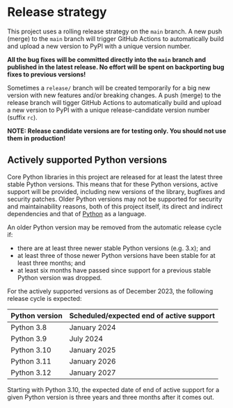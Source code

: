 <!--
SPDX-FileCopyrightText: 2022 Contributors to the Power Grid Model project <dynamic.grid.calculation@alliander.com>

SPDX-License-Identifier: MPL-2.0
-->

# Release strategy

This project uses a rolling release strategy on the `main` branch.
A new push (merge) to the `main` branch will trigger GitHub Actions to automatically 
build and upload a new version to PyPI with a unique version number.

**All the bug fixes will be committed directly into the `main` branch and published in the latest release. 
No effort will be spent on backporting bug fixes to previous versions!**

Sometimes a `release/` branch will be created temporarily for 
a big new version with new features and/or breaking changes.
A push (merge) to the release branch will tigger GitHub Actions to automatically 
build and upload a new version to PyPI with a unique release-candidate version number (suffix `rc`).

**NOTE: Release candidate versions are for testing only. You should not use them in production!**

## Actively supported Python versions

Core Python libraries in this project are released for at least the latest three stable Python versions.
This means that for these Python versions, active support will be provided,
including new versions of the library, bugfixes and security patches.
Older Python versions may not be supported for security and maintainability reasons,
both of this project itself, its direct and indirect dependencies
and that of [Python](https://devguide.python.org/versions/) as a language.

An older Python version may be removed from the automatic release cycle if:

- there are at least three newer stable Python versions (e.g. 3.x); and
- at least three of those newer Python versions have been stable for at least three months; and
- at least six months have passed since support for a previous stable Python version was dropped.

For the actively supported versions as of December 2023, the following release cycle is expected:

| Python version | Scheduled/expected end of active support |
| -------------- | ---------------------------------------- |
| Python 3.8     | January 2024                             |
| Python 3.9     | July 2024                                |
| Python 3.10    | January 2025                             |
| Python 3.11    | January 2026                             |
| Python 3.12    | January 2027                             |

Starting with Python 3.10, the expected date of end of active support for a given Python version
is three years and three months after it comes out.
